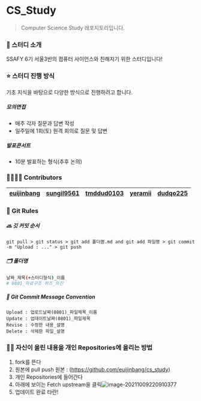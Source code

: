 # CS_Study

> Computer Science Study 레포지토리입니다.





### 👋 스터디 소개

SSAFY 6기 서울3반의 컴퓨터 사이언스와 친해지기 위한 스터디입니다!







### ⭐️ 스터디 진행 방식

기초 지식을 바탕으로 다양한 방식으로 진행하려고 합니다.

##### 모의면접

- 매주 각자 질문과 답변 작성
- 일주일에 1회(토) 원격 회의로 질문 및 답변

##### 발표콘서트

- 10분 발표하는 형식(추후 논의)







### 👨‍👩‍👧‍👦 Contributors

| [euijinbang](https://github.com/euijinbang) | [sungil9561](https://github.com/sungil9561) | [tmddud0103](https://github.com/tmddud0103) | [yeramii](https://github.com/yeramii) | [dudqo225](https://github.com/dudqo225) |
| ------------------------------------------- | ------------------------------------------- | ------------------------------------------- | ------------------------------------- | --------------------------------------- |







### 📁 Git Rules

##### 🔜 깃 커밋 순서

```
git pull > git status > git add 폴더명.md and git add 파일명 > git commit -m "Upload : ..." > git push
```



##### 🗂 폴더명

```bash
날짜_제목(+스터디형식)_이름
# 0801_자료구조 퀴즈_의진
```



##### 📝 Git Commit Message Convention

```
Upload : 업로드날짜(0801)_파일제목_이름
Update : 업데이트날짜(0801)_파일제목 
Revise : 수정한 내용_설명
Delete : 삭제한 파일_설명
```








### 🤸‍♀️ 자신이 올린 내용을 개인 Repositories에 올리는 방법

1. fork를 뜬다
2. 원본에 pull push 원본 : (https://github.com/euijinbang/cs_study)
3. 개인 Repositories에 들어간다
4. 아래에 보이는 Fetch upstream을 클릭![image-20211009220910377](photo/image-20211009220910377.png)
5. 업데이트 완료 타란!

